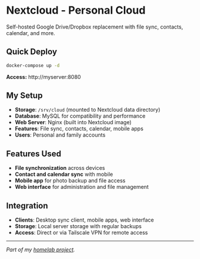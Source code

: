 # Nextcloud - Personal Cloud

Self-hosted Google Drive/Dropbox replacement with file sync, contacts, calendar, and more.

## Quick Deploy
```bash
docker-compose up -d
```
**Access:** http://myserver:8080

## My Setup
- **Storage**: `/srv/cloud` (mounted to Nextcloud data directory)
- **Database**: MySQL for compatibility and performance
- **Web Server**: Nginx (built into Nextcloud image)
- **Features**: File sync, contacts, calendar, mobile apps
- **Users**: Personal and family accounts

## Features Used
- **File synchronization** across devices
- **Contact and calendar sync** with mobile
- **Mobile app** for photo backup and file access
- **Web interface** for administration and file management

## Integration
- **Clients**: Desktop sync client, mobile apps, web interface
- **Storage**: Local server storage with regular backups
- **Access**: Direct or via Tailscale VPN for remote access

---
_Part of my [homelab project](../../README.md)._

